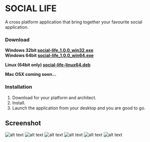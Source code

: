 # SOCIAL LIFE
A cross platform application that bring together your favourite social application.

### Download
**Windows 32bit [social-life_1.0.0_win32.exe](http://54.161.117.152/social-life_1.0.0_win32.exe)** <br/>
**Windows 64bit [social-life_1.0.0_win64.exe](http://54.161.117.152/social-life_1.0.0_win64.exe)**

**Linux (64bit only) [social-life-linux64.deb](http://54.161.117.152/social-life-linux64.deb)**

**Mac OSX coming soon...**

### Installation
1.  Download for your platform and architect.
2.  Install.
3.  Launch the application from your desktop and you are good to go.

## Screenshot
![alt text](http://54.161.117.152/screenshots/screenshot1.png "Screenshot 1")
![alt text](http://54.161.117.152/screenshots/Screenshot2.png "Screenshot 2")
![alt text](http://54.161.117.152/screenshots/Screenshot3.png "Screenshot 3")
![alt text](http://54.161.117.152/screenshots/Screenshot4.png "Screenshot 4")
![alt text](http://54.161.117.152/screenshots/Screenshot5.png "Screenshot 5")
![alt text](http://54.161.117.152/screenshots/Screenshot6.png "Screenshot 6")